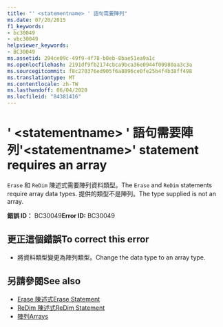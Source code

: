 ```yaml
---
title: "' <statementname> ' 語句需要陣列"
ms.date: 07/20/2015
f1_keywords:
- bc30049
- vbc30049
helpviewer_keywords:
- BC30049
ms.assetid: 294ce09c-49f9-4f78-b0eb-8bae51ea9a1c
ms.openlocfilehash: 2191df9fb2174cbca9bca36e0944f00980aa3c3a
ms.sourcegitcommit: f8c270376ed905f6a8896ce0fe25b4f4b38ff498
ms.translationtype: MT
ms.contentlocale: zh-TW
ms.lasthandoff: 06/04/2020
ms.locfileid: "84381416"
---
```

# <a name="statementname-statement-requires-an-array"></a><span data-ttu-id="a1e07-102">' \<statementname> ' 語句需要陣列</span><span class="sxs-lookup"><span data-stu-id="a1e07-102">'\<statementname>' statement requires an array</span></span>
<span data-ttu-id="a1e07-103">`Erase` 和 `ReDim` 陳述式需要陣列資料類型。</span><span class="sxs-lookup"><span data-stu-id="a1e07-103">The `Erase` and `ReDim` statements require array data types.</span></span> <span data-ttu-id="a1e07-104">提供的類型不是陣列。</span><span class="sxs-lookup"><span data-stu-id="a1e07-104">The type supplied is not an array.</span></span>  
  
 <span data-ttu-id="a1e07-105">**錯誤 ID：** BC30049</span><span class="sxs-lookup"><span data-stu-id="a1e07-105">**Error ID:** BC30049</span></span>  
  
## <a name="to-correct-this-error"></a><span data-ttu-id="a1e07-106">更正這個錯誤</span><span class="sxs-lookup"><span data-stu-id="a1e07-106">To correct this error</span></span>  
  
- <span data-ttu-id="a1e07-107">將資料類型變更為陣列類型。</span><span class="sxs-lookup"><span data-stu-id="a1e07-107">Change the data type to an array type.</span></span>  
  
## <a name="see-also"></a><span data-ttu-id="a1e07-108">另請參閱</span><span class="sxs-lookup"><span data-stu-id="a1e07-108">See also</span></span>

- [<span data-ttu-id="a1e07-109">Erase 陳述式</span><span class="sxs-lookup"><span data-stu-id="a1e07-109">Erase Statement</span></span>](../language-reference/statements/erase-statement.md)
- [<span data-ttu-id="a1e07-110">ReDim 陳述式</span><span class="sxs-lookup"><span data-stu-id="a1e07-110">ReDim Statement</span></span>](../language-reference/statements/redim-statement.md)
- [<span data-ttu-id="a1e07-111">陣列</span><span class="sxs-lookup"><span data-stu-id="a1e07-111">Arrays</span></span>](../programming-guide/language-features/arrays/index.md)
